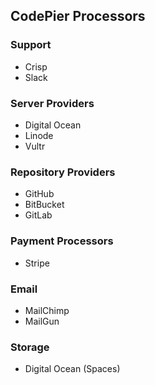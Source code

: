 ## CodePier Processors

### Support 
* Crisp
* Slack

### Server Providers
* Digital Ocean
* Linode
* Vultr

### Repository Providers
* GitHub
* BitBucket
* GitLab

### Payment Processors
* Stripe


### Email 
* MailChimp
* MailGun

### Storage
* Digital Ocean (Spaces)